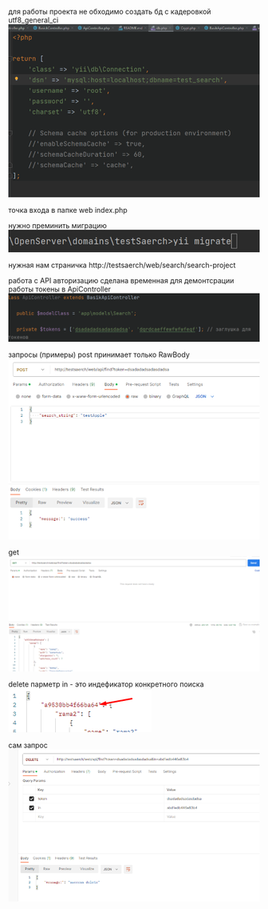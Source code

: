 для работы проекта не обходимо создать бд
с кадеровкой utf8_general_ci
![img.png](img.png)

точка входа в папке web index.php

нужно преминить миграцию
![img_1.png](img_1.png)

нужная нам страничка
http://testsaerch/web/search/search-project

работа с API авторизацию сделана временная для демонтсрации работы
токены в ApiController
![img_2.png](img_2.png)

запросы (примеры)
post принимает только RawBody
![img_3.png](img_3.png)

get
![img_4.png](img_4.png)

delete парметр in - это индефикатор конкретного поиска 
![img_5.png](img_5.png)

сам запрос
![img_6.png](img_6.png)
